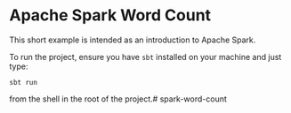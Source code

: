 # Apache Spark Word Count

This short example is intended as an introduction to Apache Spark.

To run the project, ensure you have ```sbt``` installed on your machine and just type:

    sbt run
    
from the shell in the root of the project.# spark-word-count
